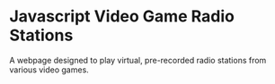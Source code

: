 # Javascript Video Game Radio Stations

A webpage designed to play virtual, pre-recorded radio stations from various video games.
